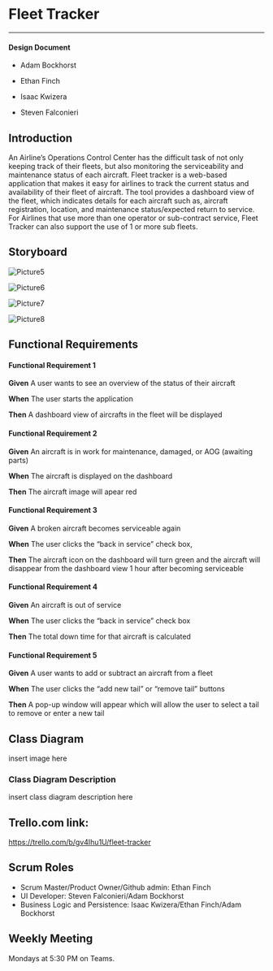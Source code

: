 # Fleet Tracker
---

#### Design Document

- Adam Bockhorst

- Ethan Finch

- Isaac Kwizera

- Steven Falconieri


## Introduction

An Airline’s Operations Control Center has the difficult task of not only keeping track of their fleets, but also monitoring the serviceability and maintenance status of each aircraft.  Fleet tracker is a web-based application that makes it easy for airlines to track the current status and availability of their fleet of aircraft.  The tool provides a dashboard view of the fleet, which indicates details for each aircraft such as, aircraft registration, location, and maintenance status/expected return to service.  For Airlines that use more than one operator or sub-contract service, Fleet Tracker can also support the use of 1 or more sub fleets. 

## Storyboard

![Picture5](https://user-images.githubusercontent.com/82166772/217597169-b7fde1f4-ee17-46a1-a8b5-c465cacbdb88.png)  

![Picture6](https://user-images.githubusercontent.com/82166772/217597195-fce1e5aa-fb67-44c3-aae7-916009e5de01.png)  

![Picture7](https://user-images.githubusercontent.com/82166772/217597226-3249c1aa-aa3b-4371-9052-434aab95decb.png)  

![Picture8](https://user-images.githubusercontent.com/82166772/217597246-b849f2b8-a409-468c-a3b8-d75a02c22e8d.png)  


## Functional Requirements  

#### Functional Requirement 1  

**Given**  A user wants to see an overview of the status of their aircraft


**When**   The user starts the application


**Then**  A dashboard view of aircrafts in the fleet will be displayed   

#### Functional Requirement 2  

**Given**  An aircraft is in work for maintenance, damaged, or AOG (awaiting parts)


**When**   The  aircraft is displayed on the dashboard


**Then**  The aircraft image will apear red  

#### Functional Requirement 3  

**Given**  A broken aircraft becomes serviceable again


**When**   The user clicks the “back in service” check box,


**Then**  The aircraft icon on the dashboard will turn green and the aircraft will disappear from the dashboard view 1 hour after becoming serviceable  

#### Functional Requirement 4  

**Given**  An aircraft is out of service


**When**   The user clicks the “back in service” check box


**Then**  The total down time for that aircraft is calculated  

#### Functional Requirement 5  

**Given**  A user wants to add or subtract an aircraft from a fleet


**When**   The user clicks the “add new tail” or “remove tail” buttons


**Then**   A pop-up window will appear which will allow the user to select a tail to remove or enter a new tail  

## Class Diagram

insert image here

### Class Diagram Description
insert class diagram description here

## Trello.com link:  
https://trello.com/b/gv4Ihu1U/fleet-tracker

## Scrum Roles

- Scrum Master/Product Owner/Github admin:  Ethan Finch
- UI Developer: Steven Falconieri/Adam Bockhorst
- Business Logic and Persistence: Isaac Kwizera/Ethan Finch/Adam Bockhorst

## Weekly Meeting

Mondays at 5:30 PM on Teams.
